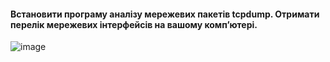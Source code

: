 #### Встановити програму аналізу мережевих пакетів tcpdump. Отримати перелік мережевих інтерфейсів на вашому комп’ютері.

![image](https://user-images.githubusercontent.com/73271963/208962285-00a2301e-55d2-4e4c-b406-d46705867071.png)
